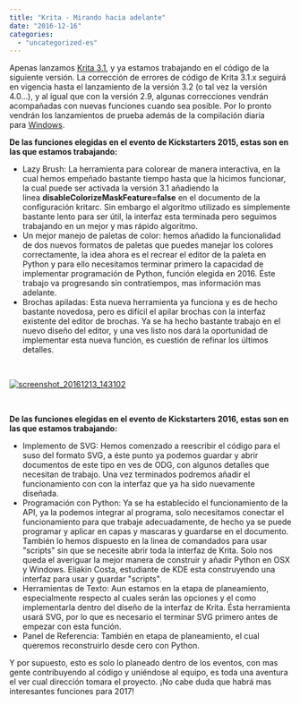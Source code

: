 ```yaml
---
title: "Krita - Mirando hacia adelante"
date: "2016-12-16"
categories: 
  - "uncategorized-es"
---
```


Apenas lanzamos [Krita 3.1](/item/krita-3-1-released-and-looking-forward/), y ya estamos trabajando en el código de la siguiente versión. La corrección de errores de código de Krita 3.1.x seguirá en vigencia hasta el lanzamiento de la versión 3.2 (o tal vez la versión 4.0...), y al igual que con la versión 2.9, algunas correcciones vendrán acompañadas con nuevas funciones cuando sea posible. Por lo pronto vendrán los lanzamientos de prueba además de la compilación diaria para [Windows](https://ci.appveyor.com/project/alvinhochun/krita-packaging/build/artifacts).

**De las funciones elegidas en el evento de Kickstarters 2015, estas son en las que estamos trabajando:**

- Lazy Brush: La herramienta para colorear de manera interactiva, en la cual hemos empeñado bastante tiempo hasta que la hicimos funcionar, la cual puede ser activada la versión 3.1 añadiendo la linea **disableColorizeMaskFeature=false** en el documento de la configuración kritarc. Sin embargo el algoritmo utilizado es simplemente bastante lento para ser útil, la interfaz esta terminada pero seguimos trabajando en un mejor y mas rápido algoritmo.
- Un mejor manejo de paletas de color: hemos añadido la funcionalidad de dos nuevos formatos de paletas que puedes manejar los colores correctamente, la idea ahora es el recrear el editor de la paleta en Python y para ello necesitamos terminar primero la capacidad de implementar programación de Python, función elegida en 2016. Éste trabajo va progresando sin contratiempos, mas información mas adelante.
- Brochas apiladas: Esta nueva herramienta ya funciona y es de hecho bastante novedosa, pero es difícil el apilar brochas con la interfaz existente del editor de brochas. Ya se ha hecho bastante trabajo en el nuevo diseño del editor, y una ves listo nos dará la oportunidad de implementar esta nueva función, es cuestión de refinar los últimos detalles.

 

[![screenshot_20161213_143102](../images/Screenshot_20161213_143102-300x180.png)](https://krita.org/wp-content/uploads/2016/12/Screenshot_20161213_143102.png)

 

**De las funciones elegidas en el evento de Kickstarters 2016, estas son en las que estamos trabajando:**

- Implemento de SVG: Hemos comenzado a reescribir el código para el suso del formato SVG, a éste punto ya podemos guardar y abrir documentos de este tipo en ves de ODG, con algunos detalles que necesitan de trabajo. Una vez terminados podremos añadir el funcionamiento con con la interfaz que ya ha sido nuevamente diseñada.
- Programación con Python: Ya se ha establecido el funcionamiento de la API, ya la podemos integrar al programa, solo necesitamos conectar el funcionamiento para que trabaje adecuadamente, de hecho ya se puede programar y aplicar en capas y mascaras y guardarse en el documento. También lo hemos dispuesto en la linea de comandados para usar "scripts" sin que se necesite abrir toda la interfaz de Krita. Solo nos queda el averiguar la mejor manera de construir y añadir Python en OSX y Windows. Eliakin Costa, estudiante de KDE esta construyendo una interfaz para usar y guardar "scripts".
- Herramientas de Texto: Aun estamos en la etapa de planeamiento, especialmente respecto al cuales serán las opciones y el como implementarla dentro del diseño de la interfaz de Krita. Ésta herramienta usará SVG, por lo que es necesario el terminar SVG primero antes de empezar con esta función.
- Panel de Referencia: También en etapa de planeamiento, el cual queremos reconstruirlo desde cero con Python.

Y por supuesto, esto es solo lo planeado dentro de los eventos, con mas gente contribuyendo al código y uniéndose al equipo, es toda una aventura el ver cual dirección tomara el proyecto. ¡No cabe duda que habrá mas interesantes funciones para 2017!
